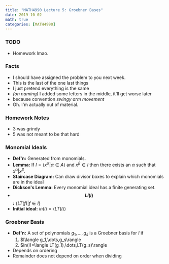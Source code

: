 ```yaml
---
title: "MATH4990 Lecture 5: Groebner Bases"
date: 2019-10-02
math: true
categories: [MATH4990]
---
```


### TODO

- Homework lmao.

### Facts

- I should have assigned the problem to you next week.
- This is the last of the one last things
- I just pretend everything is the same 
- *(on naming)* I added some letters in the middle, it'll get worse later
- because convention *swingy arm movement*
- Oh. I'm actually out of material.

### Homework Notes

- 3 was grindy
- 5 was not meant to be that hard

### Monomial Ideals

- **Def'n:** Generated from monomials. 
- **Lemma:** If $I=\langle x^{\alpha} | \alpha \in A\rangle$ and $x^{\beta}\in I$ then there exists an $\alpha$ such that $x^{\alpha} | x^{\beta}$. 
- **Staircase Diagram:** Can draw divisor boxes to explain which monomials are in the ideal
- **Dickson's Lemma:** Every monomial ideal has a finite generating set. 
- **$$LI(I)$$:** $\{LT(f)|f\in I\}$
- **Initial ideal:** $in(I) = \langle LT(I) \rangle$

### Groebner Basis

- **Def'n:** A set of polynomials $g_1,\dots,g_s$ is a Groebner basis for $I$ if 
    1. $I\langle g_1,\dots,g_s\rangle
    1. $in(I)=\langle LT(g_1),\dots,LT(g_s)\rangle
- Depends on ordering
- Remainder does not depend on order when dividing


